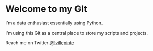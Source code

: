 # Welcome to my GIt

I'm a data enthusiast essentially using Python.

I'm using this Git as a central place to store my scripts and projects.

Reach me on Twitter <a href="https://twitter.com/LVillepinte">@lvillepinte</a>
